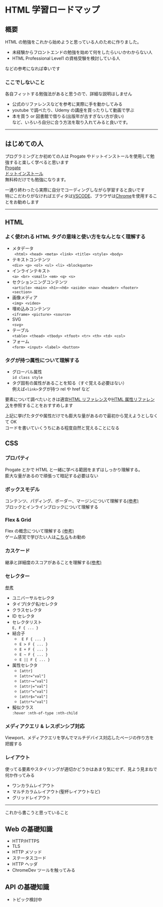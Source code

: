 # HTML 学習ロードマップ

## 概要

HTML の勉強をこれから始めようと思っている人のために作りました。

- 未経験からフロントエンドの勉強を始めて何をしたらいいかわからない人
- HTML Professional Level1 の資格受験を検討している人

などの参考になれば幸いです

### ここでしないこと

各自フィットする勉強法があると思うので、詳細な説明はしません

- 公式のリファレンスなどを参考に実際に手を動かしてみる
- youtube で調べたり、Udemy の講座を買ったりして動画で学ぶ
- 本を買う or 図書館で借りる(出版年が古すぎない方が良い)  
  など、いろいろ自分に合う方法を取り入れてみると良いです。

---

## はじめての人

プログラミングとか初めての人は Progate やドットインストールを使用して勉強すると楽しく学べると思います  
[Progate](https://prog-8.com/)  
[ドットインストール](https://dotinstall.com/)  
無料枠だけでも勉強になります。

一通り終わったら実際に自分でコーディングしながら学習すると良いです  
特にこだわりがなければエディタは[VSCODE](https://azure.microsoft.com/ja-jp/products/visual-studio-code/)、ブラウザは[Chrome](https://www.google.com/intl/ja_jp/chrome/)を使用することをお勧めします

---

## HTML

### よく使われる HTML タグの意味と使い方をなんとなく理解する

- メタデータ  
  ` <html> <head> <meta> <link> <title> <style> <body>`
- テキストコンテンツ  
  `<div> <p> <ol> <ul> <li> <blockquote> `
- インラインテキスト  
  `<a> <br> <small> <em> <q> <s> `
- セクションニングコンテンツ  
  `<article> <main> <h1>~<h6> <aside> <nav> <header> <footer> <section>`
- 画像メディア  
  `<img> <video>`
- 埋め込みコンテンツ  
  `<iframe> <picture> <source>`
- SVG  
  `<svg>`
- テーブル  
  `<table> <thead> <tbody> <tfoot> <tr> <th> <td> <col>`
- フォーム  
  `<form> <input> <label> <button>`

### タグが持つ属性について理解する

- グローバル属性  
  `id class style `
- タグ固有の属性があることを知る（すぐ覚える必要はない）  
  例えば`<link>`タグが持つ rel や href など

要素について調べたいときは適宜[HTML リファレンス](https://developer.mozilla.org/ja/docs/Web/HTML/Element#%E7%94%BB%E5%83%8F%E3%81%A8%E3%83%9E%E3%83%AB%E3%83%81%E3%83%A1%E3%83%87%E3%82%A3%E3%82%A2)や[HTML 属性リファレンス](https://developer.mozilla.org/ja/docs/Web/HTML/Attributes)を参照することをおすすめします

上記に挙げたタグや属性だけでも膨大な量があるので最初から覚えようとしなくて OK  
コードを書いていくうちにある程度自然と覚えることになる

## CSS

### プロパティ

Progate とかで HTML と一緒に学べる範囲をまずはしっかり理解する。  
 膨大な量があるので頑張って暗記する必要はない

### ボックスモデル

コンテンツ、パディング、ボーダー、マージンについて理解する[(参考)](https://reffect.co.jp/html/understanding_box_model_of_css)  
 ブロックとインラインブロックについて理解する

### Flex & Grid

Flex の概念について理解する [(参考)](https://www.webcreatorbox.com/tech/css-flexbox-cheat-sheet)  
 ゲーム感覚で学びたい人は[こちら](https://flexboxfroggy.com/#ja)もお勧め

### カスケード

継承と詳細度のスコアがあることを理解する[(参考)](https://developer.mozilla.org/ja/docs/Learn/CSS/Building_blocks/Cascade_and_inheritance)

### セレクター

[参考](https://www.tohoho-web.com/css/selector.htm#attrEqual)

- ユニバーサルセレクタ
- タイプ(タグ名)セレクタ
- クラスセレクタ
- ID セレクタ
- セレクタリスト  
   `E, F { ... }`
- 結合子
  - ` E F { ... }`
  - `E > F { ... }`
  - `E + F { ... }`
  - `E ~ F { ... }`
  - `E || F { ... }`
- 属性セレクタ
  - `[attr]`
  - `[attr="val"]`
  - `[attr~="val"]`
  - `[attr|="val"]`
  - `[attr^="val"]`
  - `[attr$="val"]`
  - `[attr*="val"]`
- 擬似クラス  
  `:hover :nth-of-type :nth-child`

### メディアクエリ & レスポンシブ対応

Viewport、メディアクエリを学んでマルチデバイス対応したページの作り方を把握する

### レイアウト

使ってる要素やスタイリングが適切かどうかはあまり気にせず、見よう見まねで何か作ってみる

- ワンカラムレイアウト
- マルチカラムレイアウト(聖杯レイアウトなど)
- グリッドレイアウト

---

これから書こうと思っていること

## Web の基礎知識

- HTTP/HTTPS
- TLS
- HTTP メソッド
- ステータスコード
- HTTP ヘッダ
- ChromeDev ツールを触ってみる

## API の基礎知識

- トピック検討中
